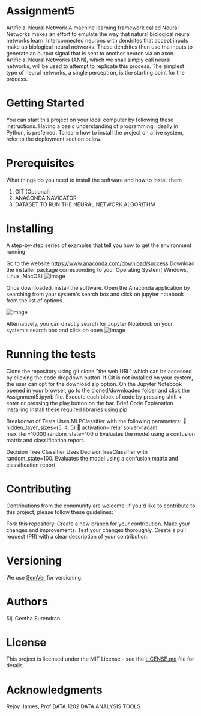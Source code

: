 # Assignment5
Artificial Neural Network 
A machine learning framework called Neural Networks makes an effort to emulate the way that natural biological neural networks learn. Interconnected neurons with dendrites that accept inputs make up biological neural networks. These dendrites then use the inputs to generate an output signal that is sent to another neuron via an axon. Artificial Neural Networks (ANN), which we shall simply call neural networks, will be used to attempt to replicate this process. The simplest type of neural networks, a single perceptron, is the starting point for the process.

# Getting Started
You can start this project on your local computer by following these instructions. Having a basic understanding of programming, ideally in Python, is preferred. To learn how to install the project on a live system, refer to the deployment section below.

# Prerequisites
What things do you need to install the software and how to install them

1. GIT (Optional)
2. ANACONDA NAVIGATOR
3. DATASET TO RUN THE NEURAL NETWORK ALGORITHM
   
# Installing

A step-by-step series of examples that tell you how to get the environment running

Go to the website https://www.anaconda.com/download/success
Download the installer package corresponding to your Operating System( Windows, Linux, MacOS)
![image](https://github.com/user-attachments/assets/3c019005-5c22-4e54-97c8-055ef59f7a5c)



Once downloaded, install the software. 
Open the Anaconda application by searching from your system's search box and click on jupyter notebook from the list of options.

![image](https://github.com/user-attachments/assets/cee5785c-9aa2-43c1-9e86-5396dc630475)


Alternatively, you can directly search for Jupyter Notebook on your system's search box and click on open
![image](https://github.com/user-attachments/assets/d4587d7c-ec12-460b-a9d8-ae1377f6ce92)



# Running the tests
Clone the repository using git clone "the web URL" which can be accessed by clicking the code dropdown button.
If Git is not installed on your system, the user can opt for the download zip option.
On the Jupyter Notebook opened in your browser, go to the cloned/downloaded folder and click the Assignment5.ipynb file.
Execute each block of code by pressing shift + enter or pressing the play button on the bar.
Brief Code Explanation
Installing
Install these required libraries using pip

Breakdown of Tests
Uses MLPClassifier with the following parameters:  hidden_layer_sizes=(5, 4, 5)  activation='relu' solver='adam' max_iter=10000 random_state=100 o Evaluates the model using a confusion matrix and classification report.

Decision Tree Classifier
Uses DecisionTreeClassifier with random_state=100. Evaluates the model using a confusion matrix and classification report.

# Contributing
Contributions from the community are welcome! If you'd like to contribute to this project, please follow these guidelines:

Fork this repository.
Create a new branch for your contribution.
Make your changes and improvements.
Test your changes thoroughly.
Create a pull request (PR) with a clear description of your contribution.

# Versioning
We use [SemVer](https://gist.github.com/PurpleBooth/109311bb0361f32d87a2#:~:text=We%20use%20SemVer%20for%20versioning.) for versioning.

# Authors
Siji Geetha Surendran

# License
This project is licensed under the MIT License - see the [LICENSE.md](https://gist.github.com/PurpleBooth/LICENSE.md) file for details

# Acknowledgments
Rejoy James, Prof DATA 1202 DATA ANALYSIS TOOLS
